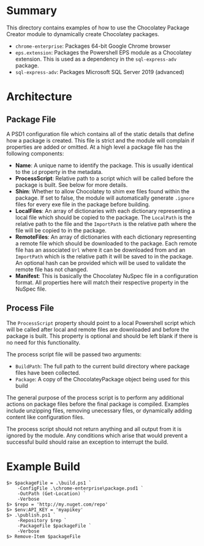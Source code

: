 # Summary
This directory contains examples of how to use the Chocolatey Package Creator 
module to dynamically create Chocolatey packages. 

* `chrome-enterprise`: Packages 64-bit Google Chrome browser
* `eps.extension`: Packages the Powershell EPS module as a Chocolatey extension. This is 
used as a dependency in the `sql-express-adv` package.
* `sql-express-adv`: Packages Microsoft SQL Server 2019 (advanced)

# Architecture

## Package File
A PSD1 configuration file which contains all of the static details that define 
how a package is created. This file is strict and the module will complain if 
properties are added or omitted. At a high level a package file has the
following components:

* **Name**: A unique name to identify the package. This is usually identical to
the `id` property in the metadata.
* **ProcessScript**: Relative path to a script which will be called before the
package is built. See below for more details.
* **Shim**: Whether to allow Chocolatey to shim exe files found within the 
package. If set to false, the module will automatically generate `.ignore` 
files for every exe file in the package before building. 
* **LocalFiles**: An array of dictionaries with each dictionary representing a 
local file which should be copied to the package. The `LocalPath` is the
relative path to the file and the `ImportPath` is the relative path where the
file will be copied to in the package. 
* **RemoteFiles**: An array of dictionaries with each dictionary representing a 
remote file which should be downloaded to the package. Each remote file has an
associated `Url` where it can be downloaded from and an `ImportPath` which is
the relative path it will be saved to in the package. An optional hash can be
provided which will be used to validate the remote file has not changed.
* **Manifest**: This is basically the Chocolatey NuSpec file in a configuration
format. All properties here will match their respective property in the NuSpec
file.

## Process File
The `ProcessScript` property should point to a local Powershell script which
will be called after local and remote files are downloaded and before the
package is built. This property is optional and should be left blank if there is
no need for this functionality. 

The process script file will be passed two arguments: 

* `BuildPath`: The full path to the current build directory where package files
have been collected.
* `Package`: A copy of the ChocolateyPackage object being used for this build

The general purpose of the process script is to perform any additional actions 
on package files before the final package is compiled. Examples include 
unzipping files, removing unecessary files, or dynamically adding content like
configuration files.

The process script should not return anything and all output from it is
ignored by the module. Any conditions which arise that would prevent a
successful build should raise an exception to interrupt the build.

# Example Build
```
$> $packageFile = .\build.ps1 `
    -ConfigFile .\chrome-enterprise\package.psd1 `
    -OutPath (Get-Location) `
    -Verbose
$> $repo = 'http://my.nuget.com/repo'
$> $env:API_KEY = 'myapikey'
$> .\publish.ps1 `
    -Repository $rep `
    -PackageFile $packageFile `
    -Verbose
$> Remove-Item $packageFile
```